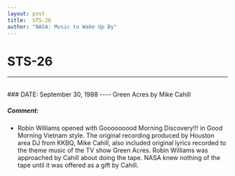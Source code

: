 ```yaml
---
layout: post
title:  STS-26
author: "NASA: Music to Wake Up By"
---
```


# STS-26
----
<br/>
### DATE: September 30, 1988
----
Green Acres by Mike Cahill

##### Comment:
* Robin Williams opened with  Gooooooood Morning Discovery!!! in Good Morning Vietnam style. The original recording produced by Houston area DJ from KKBQ, Mike Cahill, also included original lyrics recorded to the theme music of the TV show Green Acres. Robin Williams was approached by Cahill about doing the tape. NASA knew nothing of the tape until it was offered as a gift by Cahill.
